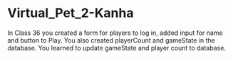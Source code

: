 # Virtual_Pet_2-Kanha
In Class 36 you created a form for players to log in, added input for name and button to Play. You also created playerCount and gameState in the database. You learned to update gameState and player count to database.
